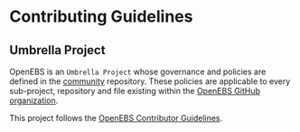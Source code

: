 # Contributing Guidelines

## Umbrella Project

OpenEBS is an `Umbrella Project` whose governance and policies are defined in the [community](https://github.com/openebs/community/) repository.
These policies are applicable to every sub-project, repository and file existing within the [OpenEBS GitHub organization](https://github.com/openebs/).

This project follows the [OpenEBS Contributor Guidelines](https://github.com/openebs/community/blob/HEAD/CONTRIBUTING.md).